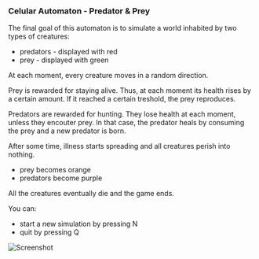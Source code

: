 ### Celular Automaton - Predator & Prey

The final goal of this automaton is to simulate a world inhabited by two types of creatures:
* predators - displayed with red
* prey - displayed with green

At each moment, every creature moves in a random direction.

Prey is rewarded for staying alive. Thus, at each moment its health rises by a certain amount. If it reached a certain treshold, the prey reproduces.

Predators are rewarded for hunting. They lose health at each moment, unless they encouter prey. In that case, the predator heals by consuming the prey and a new predator is born.

After some time, illness starts spreading and all creatures perish into nothing. 
* prey becomes orange
* predators become purple

All the creatures eventually die and the game ends.

You can:
* start a new simulation by pressing N
* quit by pressing Q

![Screenshot](./screeshots/ss.gif)
